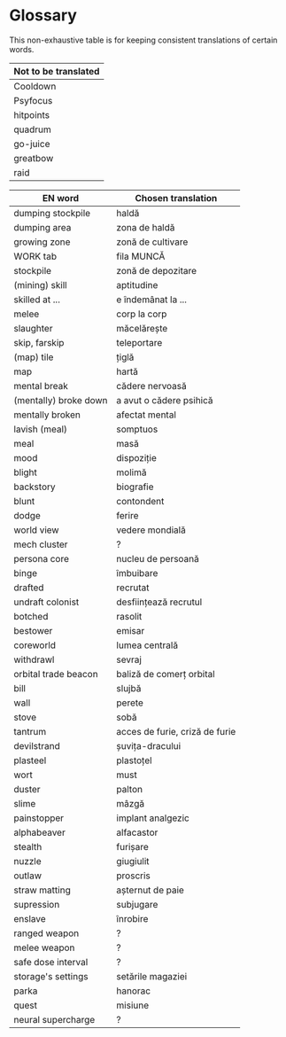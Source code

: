 # Glossary
This non-exhaustive table is for keeping consistent translations of certain words.

|Not to be translated                  |
|--------------------------------------|
|Cooldown                              |
|Psyfocus                              |
|hitpoints                             |
|quadrum                               |
|go-juice                              |
|greatbow                              |
|raid                                  |

|EN word                               |Chosen translation                     |
|--------------------------------------|---------------------------------------|
|dumping stockpile                     |haldă                                  |
|dumping area                          |zona de haldă                          |
|growing zone                          |zonă de cultivare                      |
|WORK tab                              |fila MUNCĂ                             |
|stockpile                             |zonă de depozitare                     |
|(mining) skill                        |aptitudine                             |
|skilled at ...                        |e îndemânat la ...                     |
|melee                                 |corp la corp                           |
|slaughter                             |măcelărește                            |
|skip, farskip                         |teleportare                            |
|(map) tile                            |țiglă                                  |
|map                                   |hartă                                  |
|mental break                          |cădere nervoasă                        |
|(mentally) broke down                 |a avut o cădere psihică                |
|mentally broken                       |afectat mental                         |
|lavish (meal)                         |somptuos                               |
|meal                                  |masă                                   |
|mood                                  |dispoziție                             |
|blight                                |molimă                                 |
|backstory                             |biografie                              |
|blunt                                 |contondent                             |
|dodge                                 |ferire                                 |
|world view                            |vedere mondială                        |
|mech cluster                          | ?                                     |
|persona core                          |nucleu de persoană                     |
|binge                                 |îmbuibare                              |
|drafted                               |recrutat                               |
|undraft colonist                      |desființează recrutul                  |
|botched                               |rasolit                                |
|bestower                              |emisar                                 |
|coreworld                             |lumea centrală                         |
|withdrawl                             |sevraj                                 |
|orbital trade beacon                  |baliză de comerț orbital               |
|bill                                  |slujbă                                 |
|wall                                  |perete                                 |
|stove                                 |sobă                                   |
|tantrum                               |acces de furie, criză de furie         |
|devilstrand                           |șuvița-dracului                        |
|plasteel                              |plastoțel                              |
|wort                                  |must                                   |
|duster                                |palton                                 |
|slime                                 |mâzgă                                  |
|painstopper                           |implant analgezic                      |
|alphabeaver                           |alfacastor                             |
|stealth                               |furișare                               |
|nuzzle                                |giugiulit                              |
|outlaw                                |proscris                               |
|straw matting                         |așternut de paie                       |
|supression                            |subjugare                              |
|enslave                               |înrobire                               |
|ranged weapon                         |?                                      |
|melee weapon                          |?                                      |
|safe dose interval                    |?                                      |
|storage's settings                    |setările magaziei                      |
|parka                                 |hanorac                                |
|quest                                 |misiune                                |
|neural supercharge                    |?                                      |